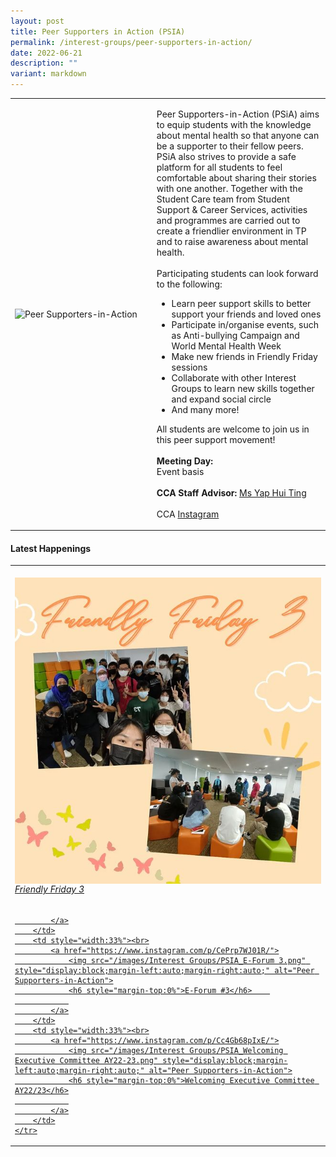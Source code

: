 ```yaml
---
layout: post
title: Peer Supporters in Action (PSIA)
permalink: /interest-groups/peer-supporters-in-action/
date: 2022-06-21
description: ""
variant: markdown
---
```

<div>
    <table>
        <tbody><tr>
            <td style="width:45%"><img src="https://hosting.photobucket.com/images/i/tracyng81/PSiA_photo_f7vxv3YWhxZ5tSw4BXNCZS.jpeg?width=590&amp;height=590&amp;fit=bounds" style="display:block;margin-left:auto;margin-right:auto;" alt="Peer Supporters-in-Action"></td>
            <td>
                <p>
                    Peer Supporters-in-Action (PSiA) aims to equip students with the knowledge about mental health so that anyone can be a supporter to their fellow peers. PSiA also strives to provide a safe platform for all students to feel comfortable about sharing their stories with one another. Together with the Student Care team from Student Support &amp; Career Services, activities and programmes are carried out to create a friendlier environment in TP and to raise awareness about mental health.<br>
                    <br>
                    Participating students can look forward to the following:<br>
                </p>
                <ul>
                    <li>Learn peer support skills to better support your friends and loved ones
</li>
                    <li>Participate in/organise events, such as Anti-bullying Campaign and World Mental Health Week
</li>
                    <li>Make new friends in Friendly Friday sessions
</li>
                    <li>Collaborate with other Interest Groups to learn new skills together and expand social circle</li>
                    <li>And many more!</li>
                </ul>
                <p>
                    All students are welcome to join us in this peer support movement!<br>
                    <br>
                    <b>Meeting Day:</b> 
									<br>Event basis<br>
                    <br>
                    <b>CCA Staff Advisor:</b> <a href="mailto:Yap_Hui_Ting@tp.edu.sg">Ms Yap Hui Ting</a><br>
                    <br>
                    CCA <a href="https://www.instagram.com/tp.psia/">Instagram</a>
                </p>
            </td>
        </tr>
    </tbody></table>
</div>

#### Latest Happenings

<table>
    <tbody><tr>
        <td style="width:33%"><br>
            <a href="https://www.instagram.com/p/CefIadfJkn7/">
                <img src="/images/Interest Groups/PSIA_Friendly Friday 3.png" style="display:block;margin-left:auto;margin-right:auto;" alt="Peer Supporters-in-Action">
                <h6 style="margin-top:0%">Friendly Friday 3</h6>
                
            </a>
        </td>
        <td style="width:33%"><br>
            <a href="https://www.instagram.com/p/CePrp7WJ01R/">
                <img src="/images/Interest Groups/PSIA_E-Forum 3.png" style="display:block;margin-left:auto;margin-right:auto;" alt="Peer Supporters-in-Action">
                <h6 style="margin-top:0%">E-Forum #3</h6>    
                
            </a>
        </td>
        <td style="width:33%"><br>
            <a href="https://www.instagram.com/p/Cc4Gb68pIxE/">
                <img src="/images/Interest Groups/PSIA_Welcoming Executive Committee AY22-23.png" style="display:block;margin-left:auto;margin-right:auto;" alt="Peer Supporters-in-Action">
                <h6 style="margin-top:0%">Welcoming Executive Committee AY22/23</h6>
                
            </a>
        </td>
    </tr>
</tbody></table>